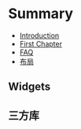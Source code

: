 # Summary

* [Introduction](README.md)
* [First Chapter](chapter1.md)
* [FAQ](faq.md)
* [布局](bu-ju.md)

## Widgets



## 三方库



